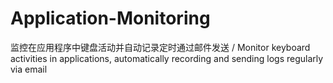 # Application-Monitoring
监控在应用程序中键盘活动并自动记录定时通过邮件发送 / Monitor keyboard activities in applications, automatically recording and sending logs regularly via email
